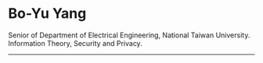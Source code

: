 # Bo-Yu Yang

Senior of Department of Electrical Engineering, National Taiwan University. Information Theory, Security and Privacy.

<VFDownload text='Download my CV' href='/CV_Bo_Yu_Yang_241119.pdf' as='CV_Bo_Yu_Yang_241119.pdf'/>

<!-- ## Education


- Lorem ipsum dolor sit amet, National Taiwan University, 2011

## Work Experience

- **Academic Pages Collaborator** | Spring 2024 -> Now
    - Location: Github University
    - Duties: Updates and improvements to template
    - Supervisor: The Users
- **Research Assistant** | Fall 2015 -> Winter 2023
    - Location: Github University
    - Duties: Merging pull requests
    - Supervisor: Professor Hub
- **Research Assistant** | Summer 2015
    - Location: Github University
    - Duties: Tagging issues
    - Supervisor: Professor Git

## Skills

- Skill 1
- Skill 2
- Skill 3
    - Skill 3.1
    - Skill 3.2
    - Skill 3.3

## Category

- Lorem ipsum dolor sit amet, consectetur adipiscing elit, sed do eiusmod tempor incididunt ut labore et dolore magna aliqua. Ut enim ad minim veniam, quis nostrud exercitation ullamco laboris nisi ut aliquip ex ea commodo consequat.
- Lorem ipsum dolor sit amet, consectetur adipiscing elit, sed do eiusmod tempor incididunt ut labore et dolore magna aliqua. Ut enim ad minim veniam, quis nostrud exercitation ullamco laboris nisi ut aliquip ex ea commodo consequat.
- Lorem ipsum dolor sit amet, consectetur adipiscing elit, sed do eiusmod tempor incididunt ut labore et dolore magna aliqua. Ut enim ad minim veniam, quis nostrud exercitation ullamco laboris nisi ut aliquip ex ea commodo consequat.
    - Lorem ipsum dolor sit amet -->

-----
